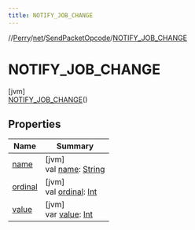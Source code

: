 ```yaml
---
title: NOTIFY_JOB_CHANGE
---
```

//[Perry](../../../../index.html)/[net](../../index.html)/[SendPacketOpcode](../index.html)/[NOTIFY_JOB_CHANGE](index.html)



# NOTIFY_JOB_CHANGE



[jvm]\
[NOTIFY_JOB_CHANGE](index.html)()



## Properties


| Name | Summary |
|---|---|
| [name](name.html) | [jvm]<br>val [name](name.html): [String](https://kotlinlang.org/api/latest/jvm/stdlib/kotlin/-string/index.html) |
| [ordinal](ordinal.html) | [jvm]<br>val [ordinal](ordinal.html): [Int](https://kotlinlang.org/api/latest/jvm/stdlib/kotlin/-int/index.html) |
| [value](value.html) | [jvm]<br>var [value](value.html): [Int](https://kotlinlang.org/api/latest/jvm/stdlib/kotlin/-int/index.html) |

